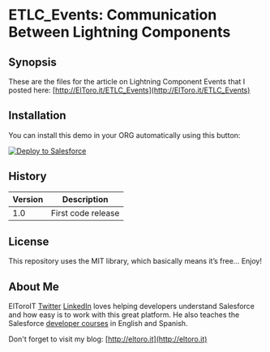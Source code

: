 # ETLC_Events: Communication Between Lightning Components 

## Synopsis

These are the files for the article on Lightning Component Events that I posted here:
[http://ElToro.it/ETLC_Events](http://ElToro.it/ETLC_Events) 

## Installation

You can install this demo in your ORG automatically using this button:

<a href="https://githubsfdeploy.herokuapp.com?owner=ElToroIT&repo=ETLC_Events">
  <img alt="Deploy to Salesforce" src="https://raw.githubusercontent.com/afawcett/githubsfdeploy/master/deploy.png">
</a>


## History

| Version | Description |
| --- | --- |
| 1.0 | First code release |

## License

This repository uses the MIT library, which basically means it’s free… Enjoy!

## About Me

ElToroIT [Twitter](https://twitter.com/ElToroIT) [LinkedIn](https://www.linkedin.com/in/eltoroit) loves helping developers understand Salesforce and how easy is to work with this great platform. He also teaches the Salesforce [developer courses](http://www.salesforce.com/services-training/training_certification/training-by-role.jsp) in English and Spanish.

Don't forget to visit my blog: [http://eltoro.it](http://eltoro.it)